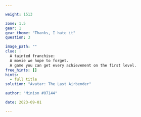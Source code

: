 ```yaml
---

weight: 1513

zone: 1.5
gear: 1
gear_theme: "Thanks, I hate it"
question: 3

image_path: ""
clue: |
  A tainted franchise:  
  A movie we hope to forget.  
  A game you can get every achievement on the first level.
free_hints: []
hints:
  - full title
solution: "Avatar: The Last Airbender"

author: "Minion #07144"

date: 2023-09-01

---
```


